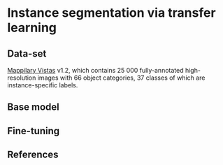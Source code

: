 # Instance segmentation via transfer learning 
## Data-set
[Mappilary Vistas](https://openaccess.thecvf.com/content_ICCV_2017/papers/Neuhold_The_Mapillary_Vistas_ICCV_2017_paper.pdf) v1.2, which contains 25 000 fully-annotated high-resolution images with 66 object categories, 37 classes of which are instance-specific labels.
## Base model

## Fine-tuning

## References
